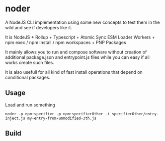 # noder
A NodeJS CLI implementation using some new concepts to test them in the wild and see if developers like it. 

It is NodeJS + Rollup + Typescript + Atomic Sync ESM Loader Workers + npm exec / npm install / npm workspaces + PNP Packages 

It mainly allows you to run and compose software without creation of additional package.json and entrypoint.js files
while you can easy if all works create such files. 

It is also usefull for all kind of fast install operations that depend on conditional packages. 


## Usage
Load and run something
```
noder -p npm:specifier -p npm:specifierOther -i specifierOther/entry-inject.js my-entry-from-unmodified-3th.js 
```


## Build
